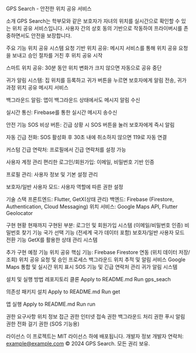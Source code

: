 GPS Search - 안전한 위치 공유 서비스

소개
GPS Search는 학부모와 같은 보호자가 자녀의 위치를 실시간으로 확인할 수 있는 위치 공유 서비스입니다. 사용자 간의 상호 동의 기반으로 작동하여 프라이버시를 존중하면서도 안전을 보장합니다.

주요 기능
위치 공유 시스템
요청 기반 위치 공유: 메시지 서비스를 통해 위치 공유 요청을 보내고 승인 절차를 거친 후 위치 공유 시작

스마트 위치 공유: 30분 동안 위치 변화가 크지 않으면 자동으로 공유 중단

귀가 알림 시스템: 집 위치를 등록하고 귀가 버튼을 누르면 보호자에게 알림 전송, 귀가 과정 위치 공유
메시지 서비스

백그라운드 알림: 앱이 백그라운드 상태에서도 메시지 알림 수신

실시간 통신: Firebase를 통한 실시간 메시지 송수신

안전 기능
SOS 비상 버튼: 긴급 상황 시 SOS 버튼을 눌러 보호자에게 즉시 알림

자동 긴급 전화: SOS 활성화 후 30초 내에 취소하지 않으면 119로 자동 연결

커스텀 긴급 연락처: 프로필에서 긴급 연락처를 설정 가능

사용자 계정 관리
편리한 로그인/회원가입: 이메일, 비밀번호 기반 인증

프로필 관리: 사용자 정보 및 기본 설정 관리

보호자/일반 사용자 모드: 사용자 역할에 따른 권한 설정

기술 스택
프론트엔드: Flutter, GetX(상태 관리)
백엔드: Firebase (Firestore, Authentication, Cloud Messaging)
위치 서비스: Google Maps API, Flutter Geolocator

구현 현황
현재까지 구현된 부분:
로그인 및 회원가입 시스템 (이메일/비밀번호 인증)
비밀번호 찾기 기능
국가 선택 기능 (전세계 국가 데이터 포함)
보호자/일반 사용자 모드 전환 기능
GetX를 활용한 상태 관리 시스템

추가 구현 예정 기능
위치 공유 핵심 기능:
Firebase Firestore 연동 (위치 데이터 저장/조회)
위치 공유 요청 및 승인 프로세스
백그라운드 위치 추적 및 알림 서비스
Google Maps 통합 및 실시간 위치 표시
SOS 기능 및 긴급 연락처 관리
귀가 알림 시스템

설치 및 실행 방법
레포지토리 클론
Apply to README.md
Run
gps_seach

의존성 패키지 설치
Apply to README.md
Run
get

앱 실행
Apply to README.md
Run
run

권한 요구사항
위치 정보 접근 권한
인터넷 접속 권한
백그라운드 처리 권한
푸시 알림 권한
전화 걸기 권한 (SOS 기능용)

라이선스
이 프로젝트는 MIT 라이선스 하에 배포됩니다.
개발자 정보
개발자 연락처: example@example.com
© 2024 GPS Search. 모든 권리 보유.
